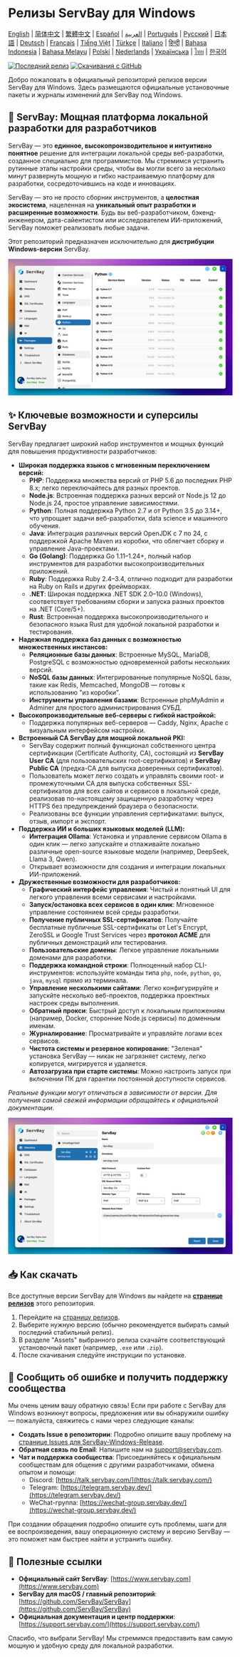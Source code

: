# Релизы ServBay для Windows

[English](/README.md) | [简体中文](/README_zh-CN.md) | [繁體中文](/README_zh-TW.md) | [Español](/README_es.md) | [العربية](/README_ar.md) | [Português](/README_pt.md) | [Русский](/README_ru.md) | [日本語](/README_ja.md) | [Deutsch](/README_de.md) | [Français](/README_fr.md) | [Tiếng Việt](/README_vi.md) | [Türkçe](/README_tr.md) | [Italiano](/README_it.md) | [हिन्दी](/README_hi.md) | [Bahasa Indonesia](/README_id.md) | [Bahasa Melayu](/README_ms.md) | [Polski](/README_pl.md) | [Nederlands](/README_nl.md) | [Українська](/README_uk.md) | [ไทย](/README_th.md) | [한국어](/README_ko.md)

[![Последний релиз](https://img.shields.io/github/v/release/ServBay/ServBay-Windows-Release?display_name=tag&sort=date&label=Latest%20Release)](../../releases/latest)
[![Скачивания с GitHub](https://img.shields.io/github/downloads/ServBay/ServBay-Windows-Release/total?label=Total%20Downloads)](../../releases)

Добро пожаловать в официальный репозиторий релизов версии ServBay для Windows. Здесь размещаются официальные установочные пакеты и журналы изменений для ServBay под Windows.

## 🚀 ServBay: Мощная платформа локальной разработки для разработчиков

ServBay — это **единное, высокопроизводительное и интуитивно понятное** решение для интеграции локальной среды веб-разработки, созданное специально для программистов. Мы стремимся устранить рутинные этапы настройки среды, чтобы вы могли всего за несколько минут развернуть мощную и гибко настраиваемую платформу для разработки, сосредоточившись на коде и инновациях.

ServBay — это не просто сборник инструментов, а **целостная экосистема**, нацеленная на **уникальный опыт разработки и расширенные возможности**. Будь вы веб-разработчиком, бэкенд-инженером, дата-сайентистом или исследователем ИИ-приложений, ServBay поможет реализовать любые задачи.

Этот репозиторий предназначен исключительно для **дистрибуции Windows-версии** ServBay.

![Скриншот версии ServBay для Windows: Программное обеспечение](screenshots/softwares.png)

## ✨ Ключевые возможности и суперсилы ServBay

ServBay предлагает широкий набор инструментов и мощных функций для повышения продуктивности разработчиков:

*   **Широкая поддержка языков с мгновенным переключением версий:**
    *   **PHP**: Поддержка множества версий от PHP 5.6 до последних PHP 8.x; легко переключайтесь для разных проектов.
    *   **Node.js**: Встроенная поддержка разных версий от Node.js 12 до Node.js 24, простое управление зависимостями.
    *   **Python**: Полная поддержка Python 2.7 и от Python 3.5 до 3.14+, что упрощает задачи веб-разработки, data science и машинного обучения.
    *   **Java**: Интеграция различных версий OpenJDK с 7 по 24, с поддержкой Apache Maven из коробки, что облегчает сборку и управление Java-проектами.
    *   **Go (Golang)**: Поддержка Go 1.11–1.24+, полный набор инструментов для разработки высокопроизводительных приложений.
    *   **Ruby**: Поддержка Ruby 2.4–3.4, отлично подходит для разработки на Ruby on Rails и других фреймворках.
    *   **.NET**: Широкая поддержка .NET SDK 2.0–10.0 (Windows), соответствует требованиям сборки и запуска разных проектов на .NET (Core/5+).
    *   **Rust**: Встроенная поддержка высокопроизводительного и безопасного языка Rust для удобной локальной разработки и тестирования.
*   **Надежная поддержка баз данных с возможностью множественных инстансов:**
    *   **Реляционные базы данных**: Встроенные MySQL, MariaDB, PostgreSQL с возможностью одновременной работы нескольких версий.
    *   **NoSQL базы данных**: Интегрированные популярные NoSQL базы, такие как Redis, Memcached, MongoDB — готовы к использованию "из коробки".
    *   **Инструменты управления базами**: Встроенные phpMyAdmin и Adminer для простого администрирования СУБД.
*   **Высокопроизводительные веб-серверы с гибкой настройкой:**
    *   Поддержка популярных веб-серверов — Caddy, Nginx, Apache с визуальным интерфейсом настройки.
*   **Встроенный CA ServBay для мощной локальной PKI:**
    *   ServBay содержит полный функционал собственного центра сертификации (Certificate Authority, CA), состоящий из **ServBay User CA** (для пользовательских root-сертификатов) и **ServBay Public CA** (предка-CA для выпуска доверенных сертификатов).
    *   Пользователь может легко создать и управлять своими root- и промежуточными CA для выпуска собственных SSL-сертификатов для всех сайтов и сервисов в локальной среде, реализовав по-настоящему защищенную разработку через HTTPS без предупреждений браузера о безопасности.
    *   Реализованы все функции управления сертификатами: выпуск, отзыв, импорт и экспорт.
*   **Поддержка ИИ и больших языковых моделей (LLM):**
    *   **Интеграция Ollama**: Установка и управление сервисом Ollama в один клик — легко запускайте и отлаживайте локально различные open-source языковые модели (например, DeepSeek, Llama 3, Qwen).
    *   Открывает возможности для создания и интеграции локальных ИИ-приложений.
*   **Дружественные возможности для разработчиков:**
    *   **Графический интерфейс управления**: Чистый и понятный UI для легкого управления всеми сервисами и настройками.
    *   **Запуск/остановка всех сервисов в один клик**: Мгновенное управление состоянием всей среды разработки.
    *   **Получение публичных SSL-сертификатов**: Получайте бесплатные публичные SSL-сертификаты от Let's Encrypt, ZeroSSL и Google Trust Services через **протокол ACME** для публичных демонстраций или тестирования.
    *   **Пользовательские домены**: Легкое управление локальными доменами для разработки.
    *   **Поддержка командной строки**: Полноценный набор CLI-инструментов: используйте команды типа `php`, `node`, `python`, `go`, `java`, `mysql` прямо из терминала.
    *   **Управление несколькими сайтами**: Легко конфигурируйте и запускйте несколько веб-проектов, поддержка проектных настроек среды выполнения.
    *   **Обратный прокси**: Быстрый доступ к локальным приложениям (например, Docker, сторонние Node.js сервисы) по доменным именам.
    *   **Журналирование**: Просматривайте и управляйте логами всех сервисов.
    *   **Чистота системы и резервное копирование**: "Зеленая" установка ServBay — никак не загрязняет систему, легко копируется, мигрируется и удаляется.
    *   **Автозагрузка при старте системы**: Можно настроить запуск при включении ПК для гарантии постоянной доступности сервисов.

*Реальные функции могут отличаться в зависимости от версии. Для получения самой свежей информации обращайтесь к официальной документации.*


![Скриншот версии ServBay для Windows: Веб-сайты](screenshots/website.png)


## 📥 Как скачать

Все доступные версии ServBay для Windows вы найдете на **[странице релизов](../../releases)** этого репозитория.

1.  Перейдите на [страницу релизов](../../releases).
2.  Выберите нужную версию (обычно рекомендуется выбирать самый последний стабильный релиз).
3.  В разделе "Assets" выбранного релиза скачайте соответствующий установочный пакет (например, `.exe` или `.zip`).
4.  После скачивания следуйте инструкции по установке.

## 💬 Сообщить об ошибке и получить поддержку сообщества

Мы очень ценим вашу обратную связь! Если при работе с ServBay для Windows возникнут вопросы, предложения или вы обнаружили ошибку — пожалуйста, свяжитесь с нами через следующие каналы:

*   **Создать Issue в репозитории**: Подробно опишите вашу проблему на [странице Issues для ServBay-Windows-Release](../../issues).
*   **Обратная связь по Email**: Напишите нам на [support@servbay.com](mailto:support@servbay.com).
*   **Чат и поддержка сообщества**: Присоединяйтесь к официальным сообществам для общения с другими разработчиками, обмена опытом и помощи:
    *   Discord: [https://talk.servbay.com/](https://talk.servbay.com/)
    *   Telegram: [https://telegram.servbay.dev/](https://telegram.servbay.dev/)
    *   WeChat-группа: [https://wechat-group.servbay.dev/](https://wechat-group.servbay.dev/)

При создании обращения подробно опишите суть проблемы, шаги для ее воспроизведения, вашу операционную систему и версию ServBay — это поможет нам быстрее найти и устранить ошибку.

## 🔗 Полезные ссылки

*   **Официальный сайт ServBay**: [https://www.servbay.com](https://www.servbay.com)
*   **ServBay для macOS / главный репозиторий**: [https://github.com/ServBay/ServBay](https://github.com/ServBay/ServBay)
*   **Официальная документация и центр поддержки**: [https://support.servbay.com/](https://support.servbay.com/)

Спасибо, что выбрали ServBay! Мы стремимся предоставить вам самую мощную и удобную среду для локальной разработки.